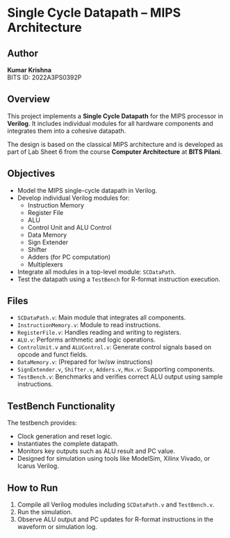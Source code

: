 # Single Cycle Datapath – MIPS Architecture

## Author
**Kumar Krishna**  
BITS ID: 2022A3PS0392P

## Overview
This project implements a **Single Cycle Datapath** for the MIPS processor in **Verilog**. It includes individual modules for all hardware components and integrates them into a cohesive datapath.

The design is based on the classical MIPS architecture and is developed as part of Lab Sheet 6 from the course **Computer Architecture** at **BITS Pilani**.

## Objectives
- Model the MIPS single-cycle datapath in Verilog.
- Develop individual Verilog modules for:
  - Instruction Memory
  - Register File
  - ALU
  - Control Unit and ALU Control
  - Data Memory
  - Sign Extender
  - Shifter
  - Adders (for PC computation)
  - Multiplexers
- Integrate all modules in a top-level module: `SCDataPath`.
- Test the datapath using a `TestBench` for R-format instruction execution.

## Files
- `SCDataPath.v`: Main module that integrates all components.
- `InstructionMemory.v`: Module to read instructions.
- `RegisterFile.v`: Handles reading and writing to registers.
- `ALU.v`: Performs arithmetic and logic operations.
- `ControlUnit.v` and `ALUControl.v`: Generate control signals based on opcode and funct fields.
- `DataMemory.v`: (Prepared for lw/sw instructions)
- `SignExtender.v`, `Shifter.v`, `Adders.v`, `Mux.v`: Supporting components.
- `TestBench.v`: Benchmarks and verifies correct ALU output using sample instructions.

## TestBench Functionality
The testbench provides:
- Clock generation and reset logic.
- Instantiates the complete datapath.
- Monitors key outputs such as ALU result and PC value.
- Designed for simulation using tools like ModelSim, Xilinx Vivado, or Icarus Verilog.

## How to Run
1. Compile all Verilog modules including `SCDataPath.v` and `TestBench.v`.
2. Run the simulation.
3. Observe ALU output and PC updates for R-format instructions in the waveform or simulation log.
